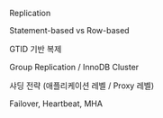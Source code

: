 Replication

Statement-based vs Row-based

GTID 기반 복제

Group Replication / InnoDB Cluster

샤딩 전략 (애플리케이션 레벨 / Proxy 레벨)

Failover, Heartbeat, MHA